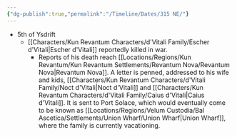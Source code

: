 ```yaml
---
{"dg-publish":true,"permalink":"/Timeline/Dates/315 NE/"}
---
```


- 5th of Ysdrift
	- [[Characters/Kun Revantum Characters/d'Vitali Family/Escher d'Vitali\|Escher d'Vitali]] reportedly killed in war.
		- Reports of his death reach [[Locations/Regions/Kun Revantum/Kun Revantum Settlements/Revantum Nova/Revantum Nova\|Revantum Nova]]. A letter is penned, addressed to his wife and kids, [[Characters/Kun Revantum Characters/d'Vitali Family/Noct d'Vitali\|Noct d'Vitali]] and [[Characters/Kun Revantum Characters/d'Vitali Family/Caius d'Vitali\|Caius d'Vitali]]. It is sent to Port Solace, which would eventually come to be known as [[Locations/Regions/Velum Custodia/Bal Ascetica/Settlements/Union Wharf/Union Wharf\|Union Wharf]], where the family is currently vacationing.